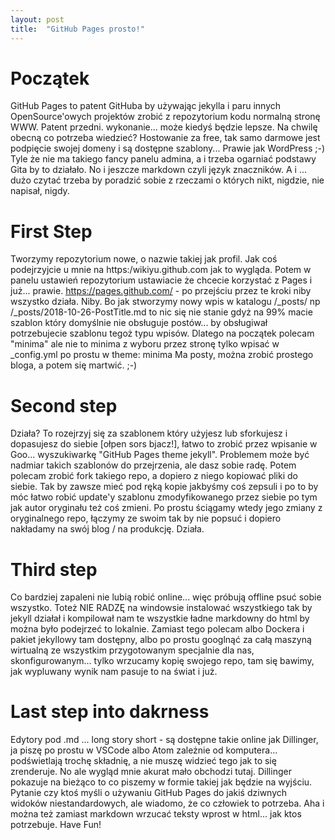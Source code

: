 ```yaml
---
layout: post
title:  "GitHub Pages prosto!"
---
```


# Początek

GitHub Pages to patent GitHuba by używając jekylla i paru innych OpenSource'owych projektów zrobić z repozytorium kodu normalną stronę WWW. Patent przedni. wykonanie... może kiedyś będzie lepsze. Na chwilę obecną co potrzeba wiedzieć?
Hostowanie za free, tak samo darmowe jest podpięcie swojej domeny i są dostępne szablony... Prawie jak WordPress ;-) Tyle że nie ma takiego fancy panelu admina, a i trzeba ogarniać podstawy Gita by to działało. No i jeszcze markdown czyli język znaczników. A i ... dużo czytać trzeba by poradzić sobie z rzeczami o których nikt, nigdzie, nie napisał, nigdy.

# First Step

Tworzymy repozytorium nowe, o nazwie takiej jak profil. Jak coś podejrzyjcie u mnie na https:/wikiyu.github.com jak to wygląda. Potem w panelu ustawień repozytorium ustawiacie że chcecie korzystać z Pages i już... prawie.
https://pages.github.com/ - po przejściu przez te kroki niby wszystko działa. Niby. Bo jak stworzymy nowy wpis w katalogu /_posts/ np /_posts/2018-10-26-PostTitle.md to nic się nie stanie gdyż na 99% macie szablon który domyślnie nie obsługuje postów... by obsługiwał potrzebujecie szablonu tegoż typu wpisów. Dlatego na początek polecam "minima" ale nie to minima z wyboru przez stronę tylko wpisać w _config.yml po prostu w theme: minima
Ma posty, można zrobić prostego bloga, a potem się martwić. ;-)

# Second step

Działa? To rozejrzyj się za szablonem który użyjesz lub sforkujesz i dopasujesz do siebie [ołpen sors bjacz!], łatwo to zrobić przez wpisanie w Goo... wyszukiwarkę "GitHub Pages theme jekyll". Problemem może być nadmiar takich szablonów do przejrzenia, ale dasz sobie radę. Potem polecam zrobić fork takiego repo, a dopiero z niego kopiować pliki do siebie. Tak by zawsze mieć pod ręką kopie jakbyśmy coś zepsuli i po to by móc łatwo robić update'y szablonu zmodyfikowanego przez siebie po tym jak autor oryginału też coś zmieni. Po prostu ściągamy wtedy jego zmiany z oryginalnego repo, łączymy ze swoim tak by nie popsuć i dopiero nakładamy na swój blog / na produkcję. Działa. 
# Third step

Co bardziej zapaleni nie lubią robić online... więc próbują offline psuć sobie wszystko. Toteż NIE RADZĘ na windowsie instalować wszystkiego tak by jekyll działał i kompilował nam te wszystkie ładne markdowny do html by można było podejrzeć to lokalnie. Zamiast tego polecam albo Dockera i pakiet jekyllowy tam dostępny, albo po prostu googlnąć za całą maszyną wirtualną ze wszystkim przygotowanym specjalnie dla nas, skonfigurowanym... tylko wrzucamy kopię swojego repo, tam się bawimy, jak wypluwany wynik nam pasuje to na świat i już. 

# Last step into dakrness

Edytory pod .md ... long story short - są dostępne takie online jak Dillinger, ja piszę po prostu w VSCode albo Atom zależnie od komputera... podświetlają trochę składnię, a nie muszę widzieć tego jak to się zrenderuje. No ale wygląd mnie akurat mało obchodzi tutaj. Dillinger pokazuje na bieżąco to co piszemy w formie takiej jak będzie na wyjściu. Pytanie czy ktoś myśli o używaniu GitHub Pages do jakiś dziwnych widoków niestandardowych, ale wiadomo, że co człowiek to potrzeba. 
Aha i można też zamiast markdown wrzucać teksty wprost w html... jak ktos potrzebuje. 
Have Fun!